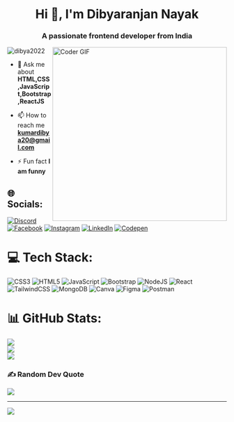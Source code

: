 <h1 align="center">Hi 👋, I'm Dibyaranjan Nayak</h1>
<h3 align="center">A passionate frontend developer from India</h3>
<img alt="Coder GIF" align="right"  width=400 src="https://miro.medium.com/max/1360/0*7Q3yvSIv_t0ioJ-Z.gif" />
<p align="left"> <img src="https://komarev.com/ghpvc/?username=dibya2022&label=Profile%20views&color=0e75b6&style=flat" alt="dibya2022" /> </p>

- 💬 Ask me about **HTML,CSS,JavaScript,Bootstrap,ReactJS**

- 📫 How to reach me **kumardibya20@gmail.com**

- ⚡ Fun fact **I am funny**
## 🌐 Socials:
[![Discord](https://img.shields.io/badge/Discord-%237289DA.svg?logo=discord&logoColor=white)](https://discord.gg/KUMARDIBYA#5531) [![Facebook](https://img.shields.io/badge/Facebook-%231877F2.svg?logo=Facebook&logoColor=white)](https://facebook.com/Kumar-dibya) [![Instagram](https://img.shields.io/badge/Instagram-%23E4405F.svg?logo=Instagram&logoColor=white)](https://instagram.com/kumar___dibya) [![LinkedIn](https://img.shields.io/badge/LinkedIn-%230077B5.svg?logo=linkedin&logoColor=white)]([https://www.linkedin.com/in/dibyaranjan-nayak-990b2623b/]
(lipi=urn%3Ali%3Apage%3Ad_flagship3_profile_view_base_contact_details%3BRfTN2jQ4RNyYb39r4U%2FypQ%3D%3D)) [![Codepen](https://img.shields.io/badge/Codepen-000000?style=for-the-badge&logo=codepen&logoColor=white)](https://codepen.io/@Dibya_20) 

# 💻 Tech Stack:
![CSS3](https://img.shields.io/badge/css3-%231572B6.svg?style=for-the-badge&logo=css3&logoColor=white) ![HTML5](https://img.shields.io/badge/html5-%23E34F26.svg?style=for-the-badge&logo=html5&logoColor=white) ![JavaScript](https://img.shields.io/badge/javascript-%23323330.svg?style=for-the-badge&logo=javascript&logoColor=%23F7DF1E) ![Bootstrap](https://img.shields.io/badge/bootstrap-%23563D7C.svg?style=for-the-badge&logo=bootstrap&logoColor=white) ![NodeJS](https://img.shields.io/badge/node.js-6DA55F?style=for-the-badge&logo=node.js&logoColor=white) ![React](https://img.shields.io/badge/react-%2320232a.svg?style=for-the-badge&logo=react&logoColor=%2361DAFB) ![TailwindCSS](https://img.shields.io/badge/tailwindcss-%2338B2AC.svg?style=for-the-badge&logo=tailwind-css&logoColor=white) ![MongoDB](https://img.shields.io/badge/MongoDB-%234ea94b.svg?style=for-the-badge&logo=mongodb&logoColor=white) ![Canva](https://img.shields.io/badge/Canva-%2300C4CC.svg?style=for-the-badge&logo=Canva&logoColor=white) 	![Figma](https://img.shields.io/badge/figma-%23F24E1E.svg?style=for-the-badge&logo=figma&logoColor=white) ![Postman](https://img.shields.io/badge/Postman-FF6C37?style=for-the-badge&logo=postman&logoColor=white)
# 📊 GitHub Stats:
![](https://github-readme-stats.vercel.app/api?username=Dibya2022&theme=default&hide_border=false&include_all_commits=false&count_private=false)<br/>
![](https://github-readme-streak-stats.herokuapp.com/?user=Dibya2022&theme=default&hide_border=false)<br/>
![](https://github-readme-stats.vercel.app/api/top-langs/?username=Dibya2022&theme=default&hide_border=false&include_all_commits=false&count_private=false&layout=compact)

### ✍️ Random Dev Quote
![](https://quotes-github-readme.vercel.app/api?type=horizontal&theme=dark)

---
[![](https://visitcount.itsvg.in/api?id=Dibya2022&icon=2&color=0)](https://visitcount.itsvg.in)

<!-- Proudly created with GPRM ( https://gprm.itsvg.in ) -->

